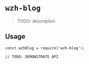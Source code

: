 # `wzh-blog`

> TODO: description

## Usage

```
const wzhBlog = require('wzh-blog');

// TODO: DEMONSTRATE API
```

